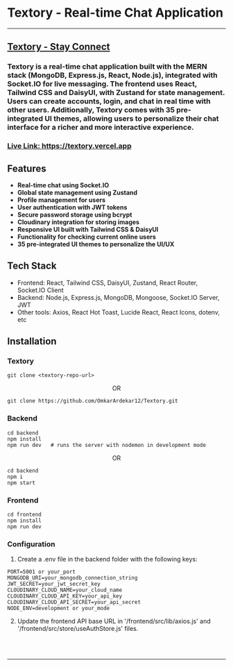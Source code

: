 # Textory - Real-time Chat Application

---

<h2><a href="https://textory.vercel.app/" rel="noopener noreferrer" target="_blank">Textory - Stay Connect</a></h2>

### Textory is a real-time chat application built with the MERN stack (MongoDB, Express.js, React, Node.js), integrated with Socket.IO for live messaging. The frontend uses React, Tailwind CSS and DaisyUI, with Zustand for state management. Users can create accounts, login, and chat in real time with other users. Additionally, Textory comes with 35 pre-integrated UI themes, allowing users to personalize their chat interface for a richer and more interactive experience.

<h3><a href="https://textory.vercel.app/" rel="noopener noreferrer" target="_blank">Live Link: https://textory.vercel.app</a></h3>

## Features

<ul align="left">
<li><b>Real-time chat using Socket.IO</b></li>
<li><b>Global state management using Zustand</b></li>
<li><b>Profile management for users</b></li>
<li><b>User authentication with JWT tokens</b></li>
<li><b>Secure password storage using bcrypt</b></li>
<li><b>Cloudinary integration for storing images</b></li>
<li><b>Responsive UI built with Tailwind CSS & DaisyUI</b></li>
<li><b>Functionality for checking current online users</b></li>
<li><b>35 pre-integrated UI themes to personalize the UI/UX</b></li>
</ul>

## Tech Stack

- Frontend: React, Tailwind CSS, DaisyUI, Zustand, React Router, Socket.IO Client
- Backend: Node.js, Express.js, MongoDB, Mongoose, Socket.IO Server, JWT
- Other tools: Axios, React Hot Toast, Lucide React, React Icons, dotenv, etc

## Installation

### Textory

```
git clone <textory-repo-url>
```

<p align="center">OR</p>

```
git clone https://github.com/OmkarArdekar12/Textory.git
```

### Backend

```
cd backend
npm install
npm run dev   # runs the server with nodemon in development mode
```

<p align="center">OR</p>

```
cd backend
npm i
npm start
```

### Frontend

```
cd frontend
npm install
npm run dev
```

### Configuration

1. Create a .env file in the backend folder with the following keys:

```
PORT=5001 or your_port
MONGODB_URI=your_mongodb_connection_string
JWT_SECRET=your_jwt_secret_key
CLOUDINARY_CLOUD_NAME=your_cloud_name
CLOUDINARY_CLOUD_API_KEY=your_api_key
CLOUDINARY_CLOUD_API_SECRET=your_api_secret
NODE_ENV=development or your_mode
```

2. Update the frontend API base URL in '/frontend/src/lib/axios.js' and '/frontend/src/store/useAuthStore.js' files.

<br>
<br>
<hr>
